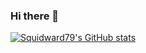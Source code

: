 ### Hi there 👋

 [![Squidward79's GitHub stats](https://github-readme-stats.vercel.app/api?username=Squidward79)](https://github.com/Squidward79/github-readme-stats)
<!--
**Squidward79/Squidward79** is a ✨ _special_ ✨ repository because its `README.md` (this file) appears on your GitHub profile.

Here are some ideas to get you started:

- 🔭 I’m currently working on ...
- 🌱 I’m currently learning ...
- 👯 I’m looking to collaborate on ...
- 🤔 I’m looking for help with ...
- 💬 Ask me about ...
- 📫 How to reach me: ...
- 😄 Pronouns: ...
- ⚡ Fun fact: ...
-->
